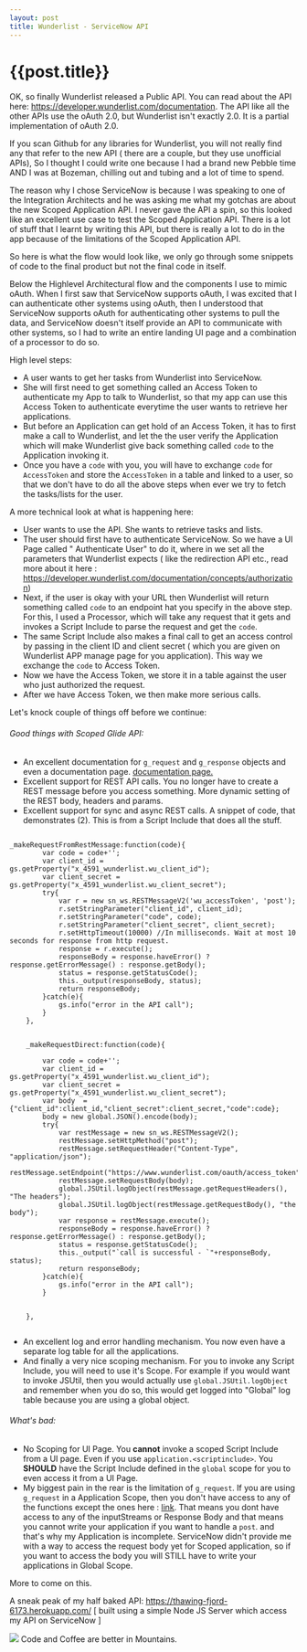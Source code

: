 ```yaml
---
layout: post
title: Wunderlist - ServiceNow API
--- 
```




 {{post.title}}
======================================================




OK, so finally Wunderlist released a Public API. You can read about the API here: https://developer.wunderlist.com/documentation. The API like all the other APIs use the oAuth 2.0, but Wunderlist isn't exactly 2.0. It is a partial implementation of oAuth 2.0.

If you scan Github for any libraries for Wunderlist, you will not really find any that refer to the new API ( there are a couple, but they use unofficial APIs), So I thought I could write one because I had a brand new Pebble time AND I was at Bozeman, chilling out and tubing and a lot of time to spend.

The reason why I chose ServiceNow is because I was speaking to one of the Integration Architects and he was asking me what my gotchas are about the new Scoped Application API. I never gave the API a spin, so this looked like an excellent use case to test the Scoped Application API. There is a lot of stuff that I learnt by writing this API, but there is really a lot to do in the app because of the limitations of the Scoped Application API. 

So here is what the flow would look like, we only go through some snippets of code to the final product but not the final code in itself.

Below the Highlevel Architectural flow and the components I use to mimic oAuth. When I first saw that ServiceNow supports oAuth, I was excited that I can authenticate other systems using oAuth, then I understood that ServiceNow supports oAuth for authenticating other systems to pull the data, and ServiceNow doesn't itself provide an API to communicate with other systems, so I had to write an entire landing UI page and a combination of a processor to do so. 

High level steps:
- A user wants to get her tasks from Wunderlist into ServiceNow.
- She will first need to get something called an Access Token to authenticate my App to talk to Wunderlist, so that my app can use this Access Token to authenticate everytime the user wants to retrieve her applications.
- But before an Application can get hold of an Access Token, it has to first make a call to Wunderlist, and let the the user verify the Application which will make Wunderlist give back something called `code` to the Application invoking it.
- Once you have a `code` with you, you will have to exchange `code` for `AccessToken` and store the `AccessToken` in a table and linked to a user, so that we don't have to do all the above steps when ever we try to fetch the tasks/lists for the user.


A more technical look at what is happening here:

- User wants to use the API. She wants to retrieve tasks and lists. 
- The user should first have to authenticate ServiceNow. So we have a UI Page called " Authenticate User" to do it, where in we set all the parameters that Wunderlist expects ( like the redirection API etc., read more about it here : https://developer.wunderlist.com/documentation/concepts/authorization)
- Next, if the user is okay with your URL then Wunderlist will return something called `code` to an endpoint hat you specify in the above step. For this, I used a Processor, which will take any request that it gets and invokes a Script Include to parse the request and get the `code`.
- The same Script Include also makes a final call to get an access control by passing in the client ID and client secret ( which you are given on Wunderlist APP manage page for you application). This way we exchange the `code` to Access Token.
- Now we have the Access Token, we store it in a table against the user who just authorized the request.
- After we have Access Token, we then make more serious calls.


Let's knock couple of things off before we continue:

###### Good things with Scoped Glide API:


- An excellent documentation for `g_request` and `g_response` objects and even a documentation page. [documentation page.](https://developer.servicenow.com/app.do#!/api_doc?to=class__glideservletrequest)
- Excellent support for REST API calls. You no longer have to create a REST message before you access something. More dynamic setting of the REST body, headers and params.
- Excellent support for sync and async REST calls.
A snippet of code, that demonstrates (2). This is from a Script Include that does all the stuff.

```

_makeRequestFromRestMessage:function(code){
		var code = code+'';
		var client_id = gs.getProperty("x_4591_wunderlist.wu_client_id");
		var client_secret = gs.getProperty("x_4591_wunderlist.wu_client_secret");
		try{
			var r = new sn_ws.RESTMessageV2('wu_accessToken', 'post');
			r.setStringParameter("client_id", client_id);
			r.setStringParameter("code", code);
			r.setStringParameter("client_secret", client_secret);
			r.setHttpTimeout(10000) //In milliseconds. Wait at most 10 seconds for response from http request.
			response = r.execute();
			responseBody = response.haveError() ? response.getErrorMessage() : response.getBody();
			status = response.getStatusCode();
			this._output(responseBody, status);
			return responseBody;
		}catch(e){
			gs.info("error in the API call");
		}
	},


	_makeRequestDirect:function(code){

		var code = code+'';
		var client_id = gs.getProperty("x_4591_wunderlist.wu_client_id");
		var client_secret = gs.getProperty("x_4591_wunderlist.wu_client_secret");
		var body  = {"client_id":client_id,"client_secret":client_secret,"code":code};
		body = new global.JSON().encode(body);
		try{
			var restMessage = new sn_ws.RESTMessageV2();
			restMessage.setHttpMethod("post");
			restMessage.setRequestHeader("Content-Type", "application/json");
			restMessage.setEndpoint("https://www.wunderlist.com/oauth/access_token");
			restMessage.setRequestBody(body);
			global.JSUtil.logObject(restMessage.getRequestHeaders(), "The headers");
			global.JSUtil.logObject(restMessage.getRequestBody(), "the body");
			var response = restMessage.execute();
			responseBody = response.haveError() ? response.getErrorMessage() : response.getBody();
			status = response.getStatusCode();
			this._output("`call is successful - `"+responseBody, status);
			return responseBody;
		}catch(e){
			gs.info("error in the API call");
		}


	},
	
```

- An excellent log and error handling mechanism. You now even have a separate log table for all the applications.
- And finally a very nice scoping mechanism. For you to invoke any Script Include, you will need to use it's Scope. For example if you would want to invoke JSUtil, then you would actually use `global.JSUtil.logObject` and remember when you do so, this would get logged into "Global" log table because you are using a global object.


###### What's bad:

- No Scoping for UI Page. You **cannot** invoke a scoped Script Include from a UI page. Even if you use `application.<scriptinclude>`. You __SHOULD__ have the Script Include defined in the `global` scope for you to even access it from a UI Page.
- My biggest pain in the rear is the limitation of `g_request`. If you are using `g_request` in a Application Scope, then you don't have access to any of the functions except the ones here : [link](https://developer.servicenow.com/app.do#!/api_doc?to=class__glideservletrequest). That means you dont have access to any of the inputStreams or Response Body and that means you cannot write your application if you want to handle a `post`. and that's why my Application is incomplete. ServiceNow didn't provide me with a way to access the request body yet for Scoped application, so if you want to access the body you will STILL have to write your applications in Global Scope.

More to come on this.

A sneak peak of my half baked API: https://thawing-fjord-6173.herokuapp.com/ [ built using a simple Node JS Server which access my API on ServiceNow ]

<img src = "http://i3.cpcache.com/product/203708327/made_in_bozeman_tile_coaster.jpg?height=225&width=225"/>
Code and Coffee are better in Mountains.


 







